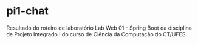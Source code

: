 # pi1-chat
Resultado do roteiro de laboratório Lab Web 01 - Spring Boot da disciplina de Projeto Integrado I do curso de Ciência da Computação do CT/UFES.
